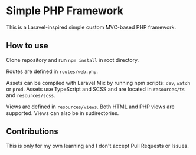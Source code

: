 # Simple PHP Framework

This is a Laravel-inspired simple custom MVC-based PHP framework.

## How to use

Clone repository and run `npm install` in root directory.

Routes are defined in `routes/web.php`.

Assets can be compiled with Laravel Mix by running npm scripts: `dev`, `watch` or `prod`. Assets use TypeScript and SCSS and are located in `resources/ts` and `resources/scss`.

Views are defined in `resources/views`. Both HTML and PHP views are supported. Views can also be in sudirectories.

## Contributions

This is only for my own learning and I don't accept Pull Requests or Issues.
